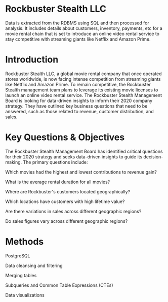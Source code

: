 # Rockbuster Stealth LLC
 Data is extracted from the RDBMS using SQL and then processed for analysis. It includes details about customers, inventory, payments, etc for a movie rental chain that is set to introduce an online video rental service to stay competitive with streaming giants like Netflix and Amazon Prime.
# Introduction
Rockbuster Stealth LLC, a global movie rental company that once operated stores worldwide, is now facing intense competition from streaming giants like Netflix and Amazon Prime. To remain competitive, the Rockbuster Stealth management team plans to leverage its existing movie licenses to launch an online video rental service. The Rockbuster Stealth Management Board is looking for data-driven insights to inform their 2020 company strategy. They have outlined key business questions that need to be answered, such as those related to revenue, customer distribution, and sales.
# Key Questions & Objectives
The Rockbuster Stealth Management Board has identified critical questions for their 2020 strategy and seeks data-driven insights to guide its decision-making. The primary questions include:

Which movies had the highest and lowest contributions to revenue gain?

What is the average rental duration for all movies?

Where are Rockbuster's customers located geographically?

Which locations have customers with high lifetime value?

Are there variations in sales across different geographic regions?

Do sales figures vary across different geographic regions?
# Methods
PostgreSQL

Data cleansing and filtering

Merging tables

Subqueries and Common Table Expressions (CTEs)

Data visualizations


